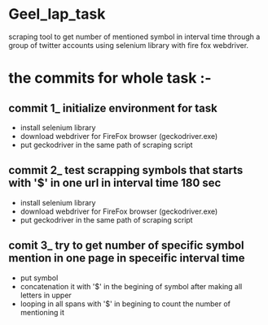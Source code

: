 # Geel_lap_task
scraping tool to get number of mentioned symbol in interval time through a group of twitter accounts using selenium library with fire fox webdriver. 

# the commits for whole task :-

## commit 1_ initialize environment for task 
- install selenium library 
- download webdriver for FireFox browser (geckodriver.exe) 
- put geckodriver in the same path of scraping script 

## commit 2_ test scrapping symbols that starts with '$' in one url in interval time 180 sec  
- install selenium library 
- download webdriver for FireFox browser (geckodriver.exe) 
- put geckodriver in the same path of scraping script 

## comit 3_ try to get number of specific symbol mention in one page in speceific interval time 
- put symbol 
- concatenation it with '$' in the begining of symbol after making all letters in upper 
- looping in all spans with '$' in begining to  count the number of mentioning it 